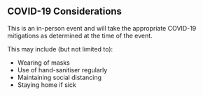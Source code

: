 ## COVID-19 Considerations

This is an in-person event and will take the appropriate COVID-19 mitigations as determined at the time of the event. 

This may include (but not limited to):

- Wearing of masks
- Use of hand-sanitiser regularly
- Maintaining social distancing
- Staying home if sick
